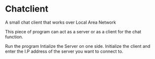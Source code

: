 # Chatclient
A small chat client that works over Local Area Network

This piece of program can act as a server or as a client for the chat function.

Run the program Intialize the Server on one side.
Initialize the client and enter the I.P address of the server you want to connect to.

